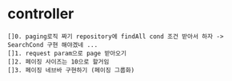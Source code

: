# controller
    []0. paging로직 짜기 repository에 findAll cond 조건 받아서 하자 -> SearchCond 구현 해야겠네 ... 
    []1. request param으로 page 받아오기  
    []2. 페이징 사이즈는 10으로 할거임
    []3. 페이징 네브바 구현하기 (페이징 그룹화)